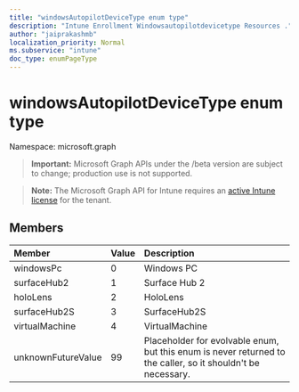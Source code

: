 ```yaml
---
title: "windowsAutopilotDeviceType enum type"
description: "Intune Enrollment Windowsautopilotdevicetype Resources ."
author: "jaiprakashmb"
localization_priority: Normal
ms.subservice: "intune"
doc_type: enumPageType
---
```


# windowsAutopilotDeviceType enum type

Namespace: microsoft.graph

> **Important:** Microsoft Graph APIs under the /beta version are subject to change; production use is not supported.

> **Note:** The Microsoft Graph API for Intune requires an [active Intune license](https://go.microsoft.com/fwlink/?linkid=839381) for the tenant.



## Members
|Member|Value|Description|
|:---|:---|:---|
|windowsPc|0|Windows PC|
|surfaceHub2|1|Surface Hub 2|
|holoLens|2|HoloLens|
|surfaceHub2S|3|SurfaceHub2S|
|virtualMachine|4|VirtualMachine|
|unknownFutureValue|99|Placeholder for evolvable enum, but this enum is never returned to the caller, so it shouldn't be necessary.         |